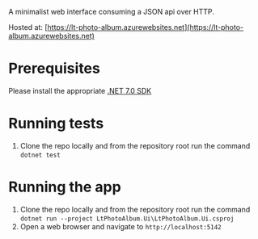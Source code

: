 A minimalist web interface consuming a JSON api over HTTP.

Hosted at: [https://lt-photo-album.azurewebsites.net](https://lt-photo-album.azurewebsites.net)

# Prerequisites

Please install the appropriate [.NET 7.0 SDK](https://dotnet.microsoft.com/en-us/download/visual-studio-sdks)

# Running tests

1. Clone the repo locally and from the repository root run the command `dotnet test`

# Running the app

1. Clone the repo locally and from the repository root run the command `dotnet run --project LtPhotoAlbum.Ui\LtPhotoAlbum.Ui.csproj`
2. Open a web browser and navigate to `http://localhost:5142`